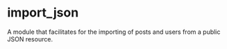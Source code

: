 # import_json
A module that facilitates for the importing of posts and users from a public JSON resource.
